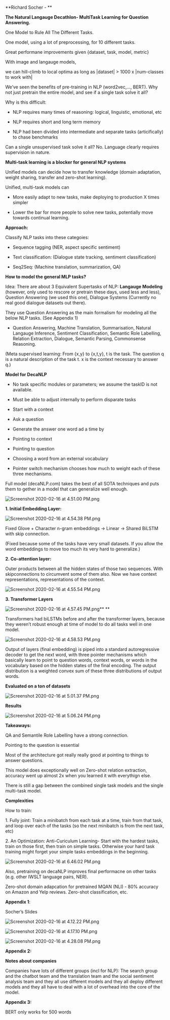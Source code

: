 **Richard Socher - **

**The Natural Langauge Decathlon- MultiTask Learning for Question Answering.**

One Model to Rule All The Different Tasks. 

One model, using a lot of preprocessing, for 10 different tasks.

Great performane improvements given {dataset, task, model, metric}

With image and langauge models, 

we can hill-climb to local optima as long as |dataset| \> 1000 x |num-classes to work with|

We’ve seen the benefits of pre-training in NLP (word2vec,…, BERT). Why not just pretrain the entire model, and see if a single task solve it all?

Why is this difficult:

 - NLP requires many times of reasoning: logical, linguistic, emotional, etc

 - NLP requires short and long term memory

 - NLP had been divided into intermediate and separate tasks (articifically) to chase benchmarks

Can a single unsupervised task solve it all? No. Language clearly requires supervision in nature.

**Multi-task learning is a blocker for general NLP systems**

Unified models can decide how to transfer knowledge (domain adaptation, weight sharing, transfer and zero-shot learning).

Unified, multi-task models can

 - More easily adapt to new tasks, make deploying to production X times simpler

 - Lower the bar for more people to solve new tasks, potentially move towards continual learning.

**Approach:**

Classify NLP tasks into these categoies:

 - Sequence tagging (NER, aspect specific sentiment)

 - Text classification: (Dialogue state tracking, sentiment classification)

 - Seq2Seq: (Machine translation, summarization, QA)

**How to model the general MLP tasks?**

Idea: There are about 3 Equivalent Supertasks of NLP: **Langauge Modeling** (however, only used to rescore or pretrain these days, used less and less), Question Answering (we used this one), Dialogue Systems (Currently no real good dialogue datasets out there).

They use Question Answering as the main formalism for modeling all the below NLP tasks. (See Appendix 1)

 - Question Answering, Machine Translation, Summarisation, Natural Langauge Inference, Sentiment Classification, Semantic Role Labelling, Relation Extraction, Dialogue, Semantic Parsing, Commonsense Reasoning. 

 (Meta supervised learning: From {x,y} to {x,t,y}, t is the task. The question q is a natural description of the task t. x is the context necessary to answer q.)

**Model for DecaNLP**

 - No task specific modules or parameters; we assume the taskID is not available.

 - Must be able to adjust internally to perform disparate tasks

 - Start with a context

 - Ask a question

 - Generate the answer one word ad a time by

 - Pointing to context

 - Pointing to question

 - Choosing a word from an external vocabulary

 - Pointer switch mechanism chooses how much to weight each of these three mechanisms.

Full model (decaNLP.com) takes the best of all SOTA techniques and puts them to gether in a model that can generalize well enough.

![Screenshot 2020-02-16 at 4.51.00 PM.png](/assets/blog_resources/8CCA2EA6D44F2D761EC04F36CC9C3C43.png)

**1\. Initial Embedding Layer:**

![Screenshot 2020-02-16 at 4.54.38 PM.png](/assets/blog_resources/93F8797A3DA4AA27A674CDC194528319.png)

Fixed Glove + Character n-gram embeddings -\> Linear -\> Shared BiLSTM with skip connection.

(Fixed because some of the tasks have very small datasets. If you allow the word embeddings to move too much its very hard to generalize.)

**2\. Co-attention layer:**

Outer products between all the hidden states of those two sequences. With skipconnections to circumvent some of them also. Now we have context representations, representations of the context.

![Screenshot 2020-02-16 at 4.55.54 PM.png](/assets/blog_resources/8EF3274E5BFB9D3AE4BADF45BA8B3A6F.png)

**3\. Transformer Layers**

![Screenshot 2020-02-16 at 4.57.45 PM.png](/assets/blog_resources/E96006E9442ED5F0790F5FC9E6929875.png)**
**

Transformers had biLSTMs before and after the transformer layers, because they weren’t robust enough at time of model to do all tasks well in one model. 

![Screenshot 2020-02-16 at 4.58.53 PM.png](/assets/blog_resources/9FFA2353A1BE1FCC3160F7967B919C92.png)

Output of layers (final embedding) is piped into a standard autoregressive decoder to get the next word, with three pointer mechanisms which basically learn to point to question words, context words, or words in the vocabulary based on the hidden states of the final encoding. The output distribution is a weighted convex sum of these three distributions of output words.

**Evaluated on a ton of datasets**

![Screenshot 2020-02-16 at 5.01.37 PM.png](/assets/blog_resources/DB590EC7818BF58FDDBF9389231C0FE3.png)

**Results**

![Screenshot 2020-02-16 at 5.06.24 PM.png](/assets/blog_resources/646F8DBAE7556DEE956789DDE68212DA.png)

**Takeaways:**

QA and Semantile Role Labelling have a strong connection.

Pointing to the question is essential

Most of the architecture got really really good at pointing to things to answer questions.

This model does exceptionally well on Zero-shot relation extraction, accuracy went up almost 2x when you learned it with everythign else.

There is still a gap between the combined single task models and the single multi-task model.

**Complexities**

How to train: 

1\. Fully joint: Train a minibatch from each task at a time, train from that task, and loop over each of the tasks (so the next minibatch is from the next task, etc)

2\. An Optimization: Anti-Curiculum Learning- Start with the hardest tasks, train on those first, then train on simple tasks. Otherwise your hard task training might forget your simple tasks embeddings in the beginning.

![Screenshot 2020-02-16 at 6.46.02 PM.png](/assets/blog_resources/6C5BA5AEEEE6A055E9B78F93CF0AF025.png)

Also, pretraining on decaNLP improves final performacne on other tasks (e.g. other IWSLT language pairs, NER).

Zero-shot domain adapcation for pretrained MQAN (NLI) - 80% accuracy on Amazon and Yelp reviews. Zero-shot classification, etc.

**Appendix 1**:

Socher’s Slides

![Screenshot 2020-02-16 at 4.12.22 PM.png](/assets/blog_resources/53D8CB4B26888666805A7DC64E6C4245.png)

![Screenshot 2020-02-16 at 4.17.10 PM.png](/assets/blog_resources/5B9EE56A3C700CB9963A0928A84B6DE7.png)

![Screenshot 2020-02-16 at 4.28.08 PM.png](/assets/blog_resources/7FD963ADED4A79521FDC8641666DDE79.png)

**Appendix 2:**

**Notes about companies**

Companies have lots of different groups (incl for NLP): The search group and the chatbot team and the translation team and the social sentiment analysis team and they all use different models and they all deploy different models and they all have to deal with a lot of overhead into the core of the model.

**Appendix 3:**

BERT only works for 500 words

